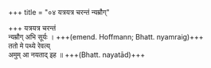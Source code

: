 +++
title = "०४ यत्रयत्र चरन्तं न्यम्रौग्"

+++
यत्रयत्र चरन्तं  
न्यम्रौग् अभि सूर्यः । +++(emend. Hoffmann; Bhatt. nyamraig)+++  
ततो मे पथ्ये रेवत्य्  
अमुम् आ नयताद् इह ॥ +++(Bhatt. nayatād)+++